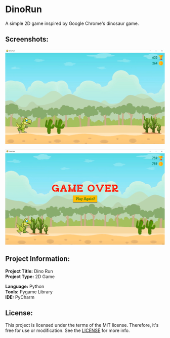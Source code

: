 # DinoRun

A simple 2D game inspired by Google Chrome's dinosaur game.

## Screenshots:

<a href="https://youtu.be/KDXVqCd4u3Q"><img src="/screenshots/dinorun_1.png" height="300px"/></a>

<a href="https://youtu.be/KDXVqCd4u3Q"><img src="/screenshots/dinorun_2.png" height="300px"/></a>

## Project Information:

**Project Title:** Dino Run<br>
**Project Type:** 2D Game

**Language:** Python<br>
**Tools:** Pygame Library<br>
**IDE:** PyCharm

## License:

This project is licensed under the terms of the MIT license. Therefore, it's free for use or modification. See the [LICENSE](LICENSE) for more info.